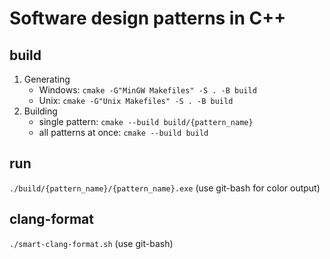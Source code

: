 # Software design patterns in C++

## build

1. Generating
    * Windows: `cmake -G"MinGW Makefiles" -S . -B build`
    * Unix: `cmake -G"Unix Makefiles" -S . -B build`
1. Building
    * single pattern: `cmake --build build/{pattern_name}`
    * all patterns at once: `cmake --build build`

## run

`./build/{pattern_name}/{pattern_name}.exe` (use git-bash for color output)

## clang-format

`./smart-clang-format.sh` (use git-bash)
